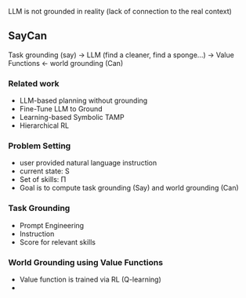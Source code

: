 LLM is not grounded in reality (lack of connection to the real context)

## SayCan
Task grounding (say) → LLM (find a cleaner, find a sponge...) -> Value Functions ← world grounding (Can)
### Related work
- LLM-based planning without grounding
- Fine-Tune LLM to Ground
- Learning-based Symbolic TAMP
- Hierarchical RL
### Problem Setting
- user provided natural language instruction
- current state: S
- Set of skills:  Π
- Goal is to compute task grounding (Say) and world grounding (Can)
### Task Grounding
- Prompt Engineering
- Instruction
- Score for relevant skills
### World Grounding using Value Functions
- Value function is trained via RL (Q-learning)
- 